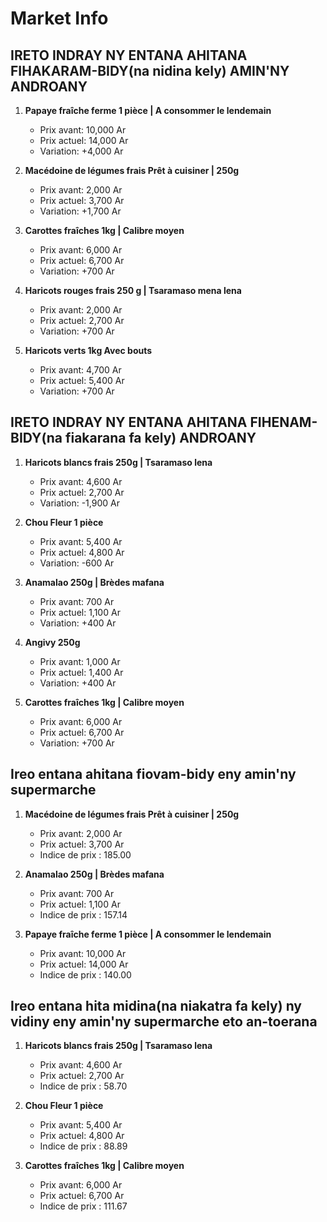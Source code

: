 # Market Info

## IRETO INDRAY NY ENTANA AHITANA FIHAKARAM-BIDY(na nidina kely) AMIN'NY ANDROANY

1. **Papaye fraîche ferme 1 pièce | A consommer le lendemain**
   - Prix avant: 10,000 Ar
   - Prix actuel: 14,000 Ar
   - Variation: +4,000 Ar

2. **Macédoine de légumes frais Prêt à cuisiner | 250g**
   - Prix avant: 2,000 Ar
   - Prix actuel: 3,700 Ar
   - Variation: +1,700 Ar

3. **Carottes fraîches 1kg  | Calibre moyen**
   - Prix avant: 6,000 Ar
   - Prix actuel: 6,700 Ar
   - Variation: +700 Ar

4. **Haricots rouges frais 250 g | Tsaramaso mena lena**
   - Prix avant: 2,000 Ar
   - Prix actuel: 2,700 Ar
   - Variation: +700 Ar

5. **Haricots verts 1kg Avec bouts**
   - Prix avant: 4,700 Ar
   - Prix actuel: 5,400 Ar
   - Variation: +700 Ar

## IRETO INDRAY NY ENTANA AHITANA FIHENAM-BIDY(na fiakarana fa kely) ANDROANY

1. **Haricots blancs frais 250g | Tsaramaso lena**
   - Prix avant: 4,600 Ar
   - Prix actuel: 2,700 Ar
   - Variation: -1,900 Ar

2. **Chou Fleur 1 pièce**
   - Prix avant: 5,400 Ar
   - Prix actuel: 4,800 Ar
   - Variation: -600 Ar

3. **Anamalao 250g | Brèdes mafana**
   - Prix avant: 700 Ar
   - Prix actuel: 1,100 Ar
   - Variation: +400 Ar

4. **Angivy 250g**
   - Prix avant: 1,000 Ar
   - Prix actuel: 1,400 Ar
   - Variation: +400 Ar

5. **Carottes fraîches 1kg  | Calibre moyen**
   - Prix avant: 6,000 Ar
   - Prix actuel: 6,700 Ar
   - Variation: +700 Ar

## Ireo entana ahitana fiovam-bidy eny amin'ny supermarche

1. **Macédoine de légumes frais Prêt à cuisiner | 250g**
   - Prix avant: 2,000 Ar
   - Prix actuel: 3,700 Ar
   - Indice de prix : 185.00

2. **Anamalao 250g | Brèdes mafana**
   - Prix avant: 700 Ar
   - Prix actuel: 1,100 Ar
   - Indice de prix : 157.14

3. **Papaye fraîche ferme 1 pièce | A consommer le lendemain**
   - Prix avant: 10,000 Ar
   - Prix actuel: 14,000 Ar
   - Indice de prix : 140.00

## Ireo entana hita midina(na niakatra fa kely) ny vidiny eny amin'ny supermarche eto an-toerana

1. **Haricots blancs frais 250g | Tsaramaso lena**
   - Prix avant: 4,600 Ar
   - Prix actuel: 2,700 Ar
   - Indice de prix : 58.70

2. **Chou Fleur 1 pièce**
   - Prix avant: 5,400 Ar
   - Prix actuel: 4,800 Ar
   - Indice de prix : 88.89

3. **Carottes fraîches 1kg  | Calibre moyen**
   - Prix avant: 6,000 Ar
   - Prix actuel: 6,700 Ar
   - Indice de prix : 111.67


